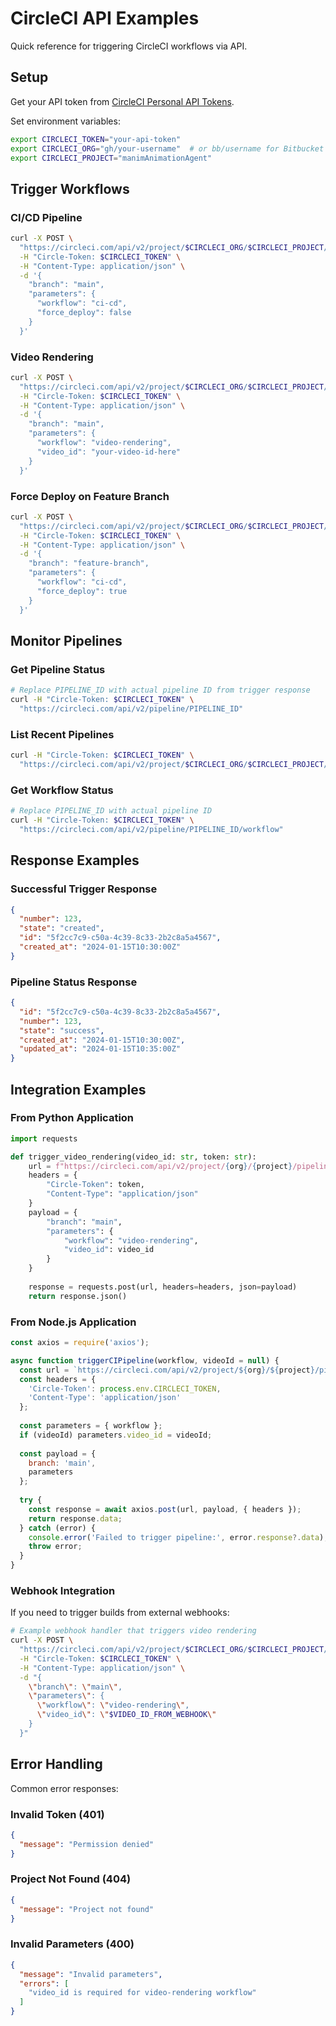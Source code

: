 # CircleCI API Examples

Quick reference for triggering CircleCI workflows via API.

## Setup

Get your API token from [CircleCI Personal API Tokens](https://app.circleci.com/settings/user/tokens).

Set environment variables:
```bash
export CIRCLECI_TOKEN="your-api-token"
export CIRCLECI_ORG="gh/your-username"  # or bb/username for Bitbucket
export CIRCLECI_PROJECT="manimAnimationAgent"
```

## Trigger Workflows

### CI/CD Pipeline
```bash
curl -X POST \
  "https://circleci.com/api/v2/project/$CIRCLECI_ORG/$CIRCLECI_PROJECT/pipeline" \
  -H "Circle-Token: $CIRCLECI_TOKEN" \
  -H "Content-Type: application/json" \
  -d '{
    "branch": "main",
    "parameters": {
      "workflow": "ci-cd",
      "force_deploy": false
    }
  }'
```

### Video Rendering
```bash
curl -X POST \
  "https://circleci.com/api/v2/project/$CIRCLECI_ORG/$CIRCLECI_PROJECT/pipeline" \
  -H "Circle-Token: $CIRCLECI_TOKEN" \
  -H "Content-Type: application/json" \
  -d '{
    "branch": "main",
    "parameters": {
      "workflow": "video-rendering",
      "video_id": "your-video-id-here"
    }
  }'
```

### Force Deploy on Feature Branch
```bash
curl -X POST \
  "https://circleci.com/api/v2/project/$CIRCLECI_ORG/$CIRCLECI_PROJECT/pipeline" \
  -H "Circle-Token: $CIRCLECI_TOKEN" \
  -H "Content-Type: application/json" \
  -d '{
    "branch": "feature-branch",
    "parameters": {
      "workflow": "ci-cd",
      "force_deploy": true
    }
  }'
```

## Monitor Pipelines

### Get Pipeline Status
```bash
# Replace PIPELINE_ID with actual pipeline ID from trigger response
curl -H "Circle-Token: $CIRCLECI_TOKEN" \
  "https://circleci.com/api/v2/pipeline/PIPELINE_ID"
```

### List Recent Pipelines
```bash
curl -H "Circle-Token: $CIRCLECI_TOKEN" \
  "https://circleci.com/api/v2/project/$CIRCLECI_ORG/$CIRCLECI_PROJECT/pipeline?limit=10"
```

### Get Workflow Status
```bash
# Replace PIPELINE_ID with actual pipeline ID
curl -H "Circle-Token: $CIRCLECI_TOKEN" \
  "https://circleci.com/api/v2/pipeline/PIPELINE_ID/workflow"
```

## Response Examples

### Successful Trigger Response
```json
{
  "number": 123,
  "state": "created",
  "id": "5f2cc7c9-c50a-4c39-8c33-2b2c8a5a4567",
  "created_at": "2024-01-15T10:30:00Z"
}
```

### Pipeline Status Response
```json
{
  "id": "5f2cc7c9-c50a-4c39-8c33-2b2c8a5a4567",
  "number": 123,
  "state": "success",
  "created_at": "2024-01-15T10:30:00Z",
  "updated_at": "2024-01-15T10:35:00Z"
}
```

## Integration Examples

### From Python Application
```python
import requests

def trigger_video_rendering(video_id: str, token: str):
    url = f"https://circleci.com/api/v2/project/{org}/{project}/pipeline"
    headers = {
        "Circle-Token": token,
        "Content-Type": "application/json"
    }
    payload = {
        "branch": "main",
        "parameters": {
            "workflow": "video-rendering",
            "video_id": video_id
        }
    }
    
    response = requests.post(url, headers=headers, json=payload)
    return response.json()
```

### From Node.js Application
```javascript
const axios = require('axios');

async function triggerCIPipeline(workflow, videoId = null) {
  const url = `https://circleci.com/api/v2/project/${org}/${project}/pipeline`;
  const headers = {
    'Circle-Token': process.env.CIRCLECI_TOKEN,
    'Content-Type': 'application/json'
  };
  
  const parameters = { workflow };
  if (videoId) parameters.video_id = videoId;
  
  const payload = {
    branch: 'main',
    parameters
  };
  
  try {
    const response = await axios.post(url, payload, { headers });
    return response.data;
  } catch (error) {
    console.error('Failed to trigger pipeline:', error.response?.data);
    throw error;
  }
}
```

### Webhook Integration
If you need to trigger builds from external webhooks:

```bash
# Example webhook handler that triggers video rendering
curl -X POST \
  "https://circleci.com/api/v2/project/$CIRCLECI_ORG/$CIRCLECI_PROJECT/pipeline" \
  -H "Circle-Token: $CIRCLECI_TOKEN" \
  -H "Content-Type: application/json" \
  -d "{
    \"branch\": \"main\",
    \"parameters\": {
      \"workflow\": \"video-rendering\",
      \"video_id\": \"$VIDEO_ID_FROM_WEBHOOK\"
    }
  }"
```

## Error Handling

Common error responses:

### Invalid Token (401)
```json
{
  "message": "Permission denied"
}
```

### Project Not Found (404)
```json
{
  "message": "Project not found"
}
```

### Invalid Parameters (400)
```json
{
  "message": "Invalid parameters",
  "errors": [
    "video_id is required for video-rendering workflow"
  ]
}
``` 